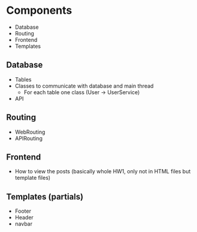 # Components

- Database
- Routing
- Frontend
- Templates

## Database

- Tables
- Classes to communicate with database and main thread
  - For each table one class (User -> UserService)
- API

## Routing

- WebRouting
- APIRouting

## Frontend

- How to view the posts (basically whole HW1, only not in HTML files but template files)

## Templates (partials)

- Footer
- Header
- navbar
